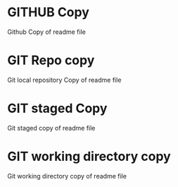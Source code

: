 # GITHUB Copy
Github Copy of readme file
# GIT Repo copy
Git local repository Copy of readme file
# GIT staged Copy
Git staged copy of readme file
# GIT working directory copy
Git working directory copy  of readme file